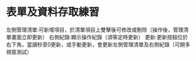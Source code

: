 # 表單及資料存取練習

左側管理清單:可新增項目，於清單項目上雙擊後可修改或刪除（操作後，管理清單畫面立即更新）
右側紀錄:顯示操作紀錄（須等定時更新）
更新:更新按鈕位於右下角，當讀秒至0更新，或手動更新，會更新左側管理清單及右側紀錄（可開多視窗測試）